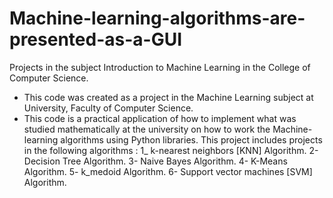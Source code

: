# Machine-learning-algorithms-are-presented-as-a-GUI
Projects in the subject Introduction to Machine Learning in the College of Computer Science.
- This code was created as a project in the Machine Learning subject at University, Faculty of Computer Science.
- This code is a practical application of how to implement what was studied mathematically at the university on how to work the  Machine-learning algorithms using Python libraries.
This project includes projects in the following algorithms :
    1_ k-nearest neighbors [KNN] Algorithm.
    2- Decision Tree Algorithm.
    3- Naive Bayes Algorithm.
    4- K-Means Algorithm.
    5- k_medoid Algorithm.
    6- Support vector machines [SVM] Algorithm.
